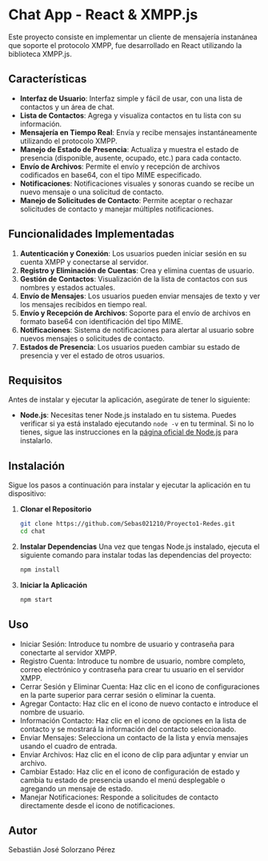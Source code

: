 # Chat App - React & XMPP.js

Este proyecto consiste en implementar un cliente de mensajería instanánea que soporte el protocolo XMPP, fue desarrollado en React utilizando la biblioteca XMPP.js.

## Características

- **Interfaz de Usuario**: Interfaz simple y fácil de usar, con una lista de contactos y un área de chat.
- **Lista de Contactos**: Agrega y visualiza contactos en tu lista con su información.
- **Mensajería en Tiempo Real**: Envía y recibe mensajes instantáneamente utilizando el protocolo XMPP.
- **Manejo de Estado de Presencia**: Actualiza y muestra el estado de presencia (disponible, ausente, ocupado, etc.) para cada contacto.
- **Envío de Archivos**: Permite el envío y recepción de archivos codificados en base64, con el tipo MIME especificado.
- **Notificaciones**: Notificaciones visuales y sonoras cuando se recibe un nuevo mensaje o una solicitud de contacto.
- **Manejo de Solicitudes de Contacto**: Permite aceptar o rechazar solicitudes de contacto y manejar múltiples notificaciones.

## Funcionalidades Implementadas

1. **Autenticación y Conexión**: Los usuarios pueden iniciar sesión en su cuenta XMPP y conectarse al servidor.
2. **Registro y Eliminación de Cuentas**: Crea y elimina cuentas de usuario.
3. **Gestión de Contactos**: Visualización de la lista de contactos con sus nombres y estados actuales.
4. **Envío de Mensajes**: Los usuarios pueden enviar mensajes de texto y ver los mensajes recibidos en tiempo real.
5. **Envío y Recepción de Archivos**: Soporte para el envío de archivos en formato base64 con identificación del tipo MIME.
6. **Notificaciones**: Sistema de notificaciones para alertar al usuario sobre nuevos mensajes o solicitudes de contacto.
7. **Estados de Presencia**: Los usuarios pueden cambiar su estado de presencia y ver el estado de otros usuarios.

## Requisitos

Antes de instalar y ejecutar la aplicación, asegúrate de tener lo siguiente:

- **Node.js**: Necesitas tener Node.js instalado en tu sistema. Puedes verificar si ya está instalado ejecutando `node -v` en tu terminal. Si no lo tienes, sigue las instrucciones en la [página oficial de Node.js](https://nodejs.org/) para instalarlo.

## Instalación

Sigue los pasos a continuación para instalar y ejecutar la aplicación en tu dispositivo:

1. **Clonar el Repositorio**

   ```bash
   git clone https://github.com/Sebas021210/Proyecto1-Redes.git
   cd chat
   ```
2. **Instalar Dependencias**
    Una vez que tengas Node.js instalado, ejecuta el siguiente comando para instalar todas las dependencias del proyecto:
   ```bash
   npm install
   ```
3. **Iniciar la Aplicación**
   ```bash
   npm start
   ```

## Uso

- Iniciar Sesión: Introduce tu nombre de usuario y contraseña para conectarte al servidor XMPP.
- Registro Cuenta: Introduce tu nombre de usuario, nombre completo, correo electrónico y contraseña para crear tu usuario en el servidor XMPP.
- Cerrar Sesión y Eliminar Cuenta: Haz clic en el icono de configuraciones en la parte superior para cerrar sesión o eliminar la cuenta.
- Agregar Contacto: Haz clic en el icono de nuevo contacto e introduce el nombre de usuario.
- Información Contacto: Haz clic en el icono de opciones en la lista de contacto y se mostrará la información del contacto seleccionado.
- Enviar Mensajes: Selecciona un contacto de la lista y envía mensajes usando el cuadro de entrada.
- Enviar Archivos: Haz clic en el icono de clip para adjuntar y enviar un archivo.
- Cambiar Estado: Haz clic en el icono de configuración de estado y cambia tu estado de presencia usando el menú desplegable o agregando un mensaje de estado.
- Manejar Notificaciones: Responde a solicitudes de contacto directamente desde el icono de notificaciones.

## Autor
Sebastián José Solorzano Pérez
